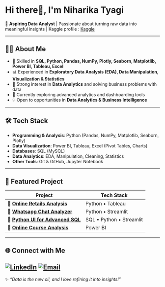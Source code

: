# Hi there👋, I'm Niharika Tyagi 

🎯 **Aspiring Data Analyst** | Passionate about turning raw data into meaningful insights | Kaggle profile : [Kaggle](https://www.kaggle.com/nihhshu/code)  

---

## 🧑‍💻 About Me  
- 🔎 Skilled in **SQL, Python, Pandas, NumPy, Plotly, Seaborn, Matplotlib, Power BI, Tableau, Excel**  
- 📊 Experienced in **Exploratory Data Analysis (EDA), Data Manipulation, Visualization & Statistics**  
- 🚀 Strong interest in **Data Analytics** and solving business problems with data  
- 🌱 Currently exploring advanced analytics and dashboarding tools  
- 💡 Open to opportunities in **Data Analytics & Business Intelligence**  

---

## 🛠️ Tech Stack  

- **Programming & Analysis**: Python (Pandas, NumPy, Matplotlib, Seaborn, Plotly)  
- **Data Visualization**: Power BI, Tableau, Excel (Pivot Tables, Charts)  
- **Databases**: SQL (MySQL)  
- **Data Analytics**: EDA, Manipulation, Cleaning, Statistics  
- **Other Tools**: Git & GitHub, Jupyter Notebook  

---

## 📂 Featured Project  

| Project | Tech Stack |
|---------|------------|
| 🔗 **[Online Retails Analysis](https://github.com/nihshu-07/Online-retails-analysis)** | Python • Tableau |
| 🔗  **[Whatsapp Chat Analyzer](https://github.com/nihshu-07/Whatsapp-chat-Analyzer)** | Python • Streamlit |
| 🔗 **[Python UI for Advanced SQL](https://github.com/nihshu-07/UI-for-Advanced-SQL)** | SQL • Python • Streamlit |
| 🔗 **[Online Course Analysis](https://github.com/nihshu-07/Online-Course-Dashboard)** | Power BI |

---

## 🌐 Connect with Me
[![LinkedIn](https://img.shields.io/badge/LinkedIn-0A66C2?logo=linkedin&logoColor=white)](https://www.linkedin.com/in/niharikatyagi7/)
[![Email](https://img.shields.io/badge/Email-D14836?logo=gmail&logoColor=white)](mailto:niharika.tyagi710@gmail.com)
---
✨ *“Data is the new oil, and I love refining it into insights!”*  


